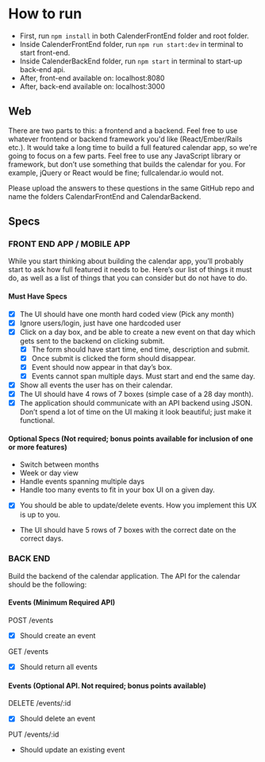 # How to run
- First, run ```npm install``` in both CalenderFrontEnd folder and root folder.
- Inside CalenderFrontEnd folder, run ```npm run start:dev``` in terminal to start front-end.
- Inside CalenderBackEnd folder, run ```npm start``` in terminal to start-up back-end api.
- After, front-end available on: localhost:8080
- After, back-end available on: localhost:3000
## Web
There are two parts to this: a frontend and a backend. Feel free to use whatever frontend or backend framework you'd like (React/Ember/Rails etc.). It would take a long time to build a full featured calendar app, so we're going to focus on a few parts. Feel free to use any JavaScript library or framework, but don’t use something that builds the calendar for you. For example, jQuery or React would be fine; fullcalendar.io would not.

Please upload the answers to these questions in the same GitHub repo and name the folders CalendarFrontEnd and CalendarBackend.

## Specs
### FRONT END APP / MOBILE APP
While you start thinking about building the calendar app, you’ll probably start to ask how full featured it needs to be. Here’s our list of things it must do, as well as a list of things that you can consider but do not have to do.

#### Must Have Specs
- [x] The UI should have one month hard coded view (Pick any month)
- [x] Ignore users/login, just have one hardcoded user
- [x] Click on a day box, and be able to create a new event on that day which gets sent to the backend on clicking submit.
   - [x] The form should have start time, end time, description and submit.
   - [x] Once submit is clicked the form should disappear.
   - [x] Event should now appear in that day’s box.
   - [x] Events cannot span multiple days. Must start and end the same day.
- [x] Show all events the user has on their calendar.
- [x] The UI should have 4 rows of 7 boxes (simple case of a 28 day month).
- [x] The application should communicate with an API backend using JSON. Don’t spend a lot of time on the UI making it look beautiful; just make it functional.

#### Optional Specs (Not required; bonus points available for inclusion of one or more features)
- Switch between months
- Week or day view
- Handle events spanning multiple days
- Handle too many events to fit in your box UI on a given day.
- [x] You should be able to update/delete events. How you implement this UX is up to you.
- The UI should have 5 rows of 7 boxes with the correct date on the correct days.


### BACK END
Build the backend of the calendar application. The API for the calendar should be the following:

#### Events (Minimum Required API)
POST /events
- [x] Should create an event

GET /events
- [x] Should return all events

#### Events (Optional API. Not required; bonus points available)
DELETE /events/:id
- [x] Should delete an event

PUT /events/:id
- Should update an existing event
